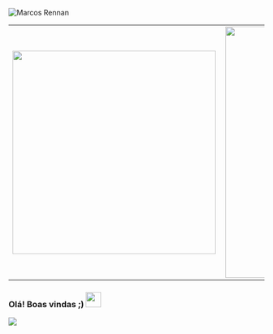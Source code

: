
![Marcos Rennan](https://user-images.githubusercontent.com/48768985/127203805-cf260ee7-b848-4f74-94dc-0e36043c2255.png)

<center>
<table>
    <tr>
        <td><img width="400px" align="left" src="https://github-readme-stats.vercel.app/api/top-langs/?username=MarcosRennan&hide=html&layout=compact&theme=buefy" /></td>
        <td><img width="495px" align="left" src="https://github-readme-stats.vercel.app/api?username=MarcosRennan&theme=buefy"/></td>
    </tr>   
</table>
</center> 

### Olá! Boas vindas ;) <img src="https://raw.githubusercontent.com/iampavangandhi/iampavangandhi/master/gifs/Hi.gif" width="30px"></h2>

![](https://komarev.com/ghpvc/?username=MarcosRennan&color=blue&style=flat)
